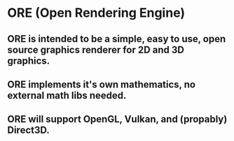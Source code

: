 # ORE (Open Rendering Engine)
## ORE is intended to be a simple, easy to use, open source graphics renderer for 2D and 3D graphics.
## ORE implements it's own mathematics, no external math libs needed.
## ORE will support OpenGL, Vulkan, and (propably) Direct3D.
